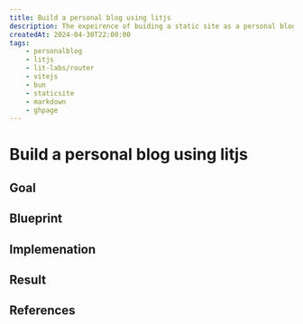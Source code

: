 ```yaml
---
title: Build a personal blog using litjs
description: The expeirence of buiding a static site as a personal blog using a less popular frontend library, litjs, considering the necessary components and available solutions, would not have done this if I was not trying to introduce it to the work. The result is not as good as some built by nextjs/nuxtjs/sveltekit, however, one would find it interesting, by re-thinking how are the frontend frameworks being like what we see.
createdAt: 2024-04-30T22:00:00
tags:
    - personalblog
    - litjs
    - lit-labs/router
    - vitejs
    - bun
    - staticsite
    - markdown
    - ghpage
---
```


# Build a personal blog using litjs

## Goal

## Blueprint

## Implemenation

## Result

## References